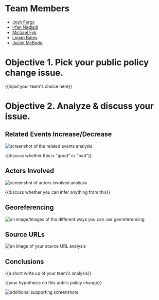 # Team Members

* [Josh Ferge](https://github.com/JoshFerge)
* [Irfan Nadiadi](https://github.com/Irfann1)
* [Michael Fyk](https://github.com/thefyk)
* [Logan Bates](https://github.com/LoganBates)
* [Justin McBride](https://github.com/dare599z)

# Objective 1. Pick your public policy change issue.

{{input your team's choice here}}

# Objective 2. Analyze & discuss your issue.

## Related Events Increase/Decrease

![screenshot of the related events analysis](image.png?raw=true) 

{{discuss whether this is "good" or "bad"}}

## Actors Involved

![screenshot of actors involved analysis](image.png?raw=true) 

{{discuss whether you can infer anything from this}}

## Georeferencing

![an image/images of the different ways you can use georeferencing](image.png?raw=true) 

## Source URLs

![an image of your source URL analysis](image.png?raw=true) 

## Conclusions

{{a short write up of your team's analysis}}

{{your hypothesis on this public policy change}}

![additional supporting screenshots](image.png?raw=true) 